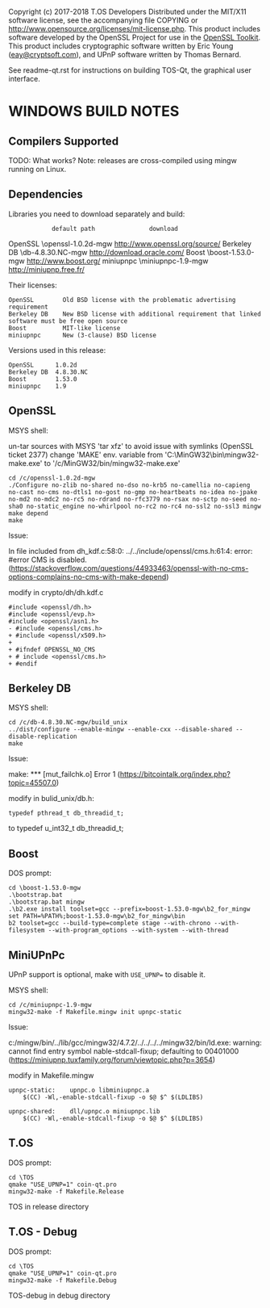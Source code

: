 Copyright (c) 2017-2018 T.OS Developers
Distributed under the MIT/X11 software license, see the accompanying
file COPYING or http://www.opensource.org/licenses/mit-license.php.
This product includes software developed by the OpenSSL Project for use in the [OpenSSL Toolkit](http://www.openssl.org/). This product includes
cryptographic software written by Eric Young ([eay@cryptsoft.com](mailto:eay@cryptsoft.com)), and UPnP software written by Thomas Bernard.


See readme-qt.rst for instructions on building TOS-Qt, the
graphical user interface.

WINDOWS BUILD NOTES
===================

Compilers Supported
-------------------
TODO: What works?
Note: releases are cross-compiled using mingw running on Linux.


Dependencies
------------
Libraries you need to download separately and build:

                default path               download
OpenSSL         \openssl-1.0.2d-mgw        http://www.openssl.org/source/
Berkeley DB     \db-4.8.30.NC-mgw          http://download.oracle.com/
Boost           \boost-1.53.0-mgw          http://www.boost.org/
miniupnpc       \miniupnpc-1.9-mgw         http://miniupnp.free.fr/

Their licenses:

	OpenSSL        Old BSD license with the problematic advertising requirement
	Berkeley DB    New BSD license with additional requirement that linked software must be free open source
	Boost          MIT-like license
	miniupnpc      New (3-clause) BSD license

Versions used in this release:

	OpenSSL      1.0.2d
	Berkeley DB  4.8.30.NC
	Boost        1.53.0
	miniupnpc    1.9


OpenSSL
-------
MSYS shell:

un-tar sources with MSYS 'tar xfz' to avoid issue with symlinks (OpenSSL ticket 2377)
change 'MAKE' env. variable from 'C:\MinGW32\bin\mingw32-make.exe' to '/c/MinGW32/bin/mingw32-make.exe'

	cd /c/openssl-1.0.2d-mgw
	./Configure no-zlib no-shared no-dso no-krb5 no-camellia no-capieng no-cast no-cms no-dtls1 no-gost no-gmp no-heartbeats no-idea no-jpake no-md2 no-mdc2 no-rc5 no-rdrand no-rfc3779 no-rsax no-sctp no-seed no-sha0 no-static_engine no-whirlpool no-rc2 no-rc4 no-ssl2 no-ssl3 mingw
	make depend
	make

Issue:

In file included from dh_kdf.c:58:0:
../../include/openssl/cms.h:61:4: error: #error CMS is disabled. (https://stackoverflow.com/questions/44933463/openssl-with-no-cms-options-complains-no-cms-with-make-depend)

modify in crypto/dh/dh.kdf.c

	#include <openssl/dh.h>
    #include <openssl/evp.h>
    #include <openssl/asn1.h>
    - #include <openssl/cms.h>
    + #include <openssl/x509.h>
    +
    + #ifndef OPENSSL_NO_CMS
    + # include <openssl/cms.h>
    + #endif

Berkeley DB
-----------
MSYS shell:

	cd /c/db-4.8.30.NC-mgw/build_unix
	../dist/configure --enable-mingw --enable-cxx --disable-shared --disable-replication
	make

Issue:

make: *** [mut_failchk.o] Error 1 (https://bitcointalk.org/index.php?topic=45507.0)

modify in bulid_unix/db.h:

	typedef pthread_t db_threadid_t;	
   to
	typedef u_int32_t db_threadid_t;

Boost
-----
DOS prompt:

	cd \boost-1.53.0-mgw
	.\bootstrap.bat
	.\bootstrap.bat mingw
	.\b2.exe install toolset=gcc --prefix=boost-1.53.0-mgw\b2_for_mingw
	set PATH=%PATH%;boost-1.53.0-mgw\b2_for_mingw\bin
	b2 toolset=gcc --build-type=complete stage --with-chrono --with-filesystem --with-program_options --with-system --with-thread

MiniUPnPc
---------
UPnP support is optional, make with `USE_UPNP=` to disable it.

MSYS shell:

	cd /c/miniupnpc-1.9-mgw
	mingw32-make -f Makefile.mingw init upnpc-static

Issue:

c:/mingw/bin/../lib/gcc/mingw32/4.7.2/../../../../mingw32/bin/ld.exe: warning: cannot find entry symbol nable-stdcall-fixup; defaulting to 00401000 
(https://miniupnp.tuxfamily.org/forum/viewtopic.php?p=3654)

modify in Makefile.mingw

    upnpc-static:    upnpc.o libminiupnpc.a
    	$(CC) -Wl,-enable-stdcall-fixup -o $@ $^ $(LDLIBS)

    upnpc-shared:    dll/upnpc.o miniupnpc.lib
    	$(CC) -Wl,-enable-stdcall-fixup -o $@ $^ $(LDLIBS)

T.OS
-------
DOS prompt:

	cd \TOS
	qmake "USE_UPNP=1" coin-qt.pro
	mingw32-make -f Makefile.Release

TOS in release directory

T.OS - Debug
-------
DOS prompt:

	cd \TOS
	qmake "USE_UPNP=1" coin-qt.pro
	mingw32-make -f Makefile.Debug

TOS-debug in debug directory